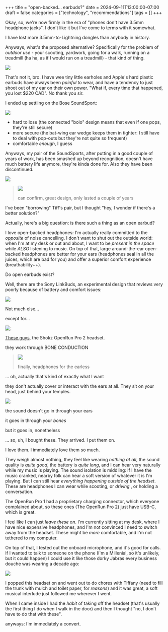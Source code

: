 +++
title = "open-backed... earbuds?"
date = 2024-09-11T13:00:00-07:00
draft = false
categories = ["technology", "recommendations"]
tags = []
+++

Okay, so, we're now firmly in the era of "phones don't have 3.5mm headphone jacks". I don't like it but I've come to terms with it somewhat.

<!--more-->

I have lost more 3.5mm-to-Lightning dongles than anybody in history.

Anyways, what's the proposed alternative? Specifically for the problem of _outdoor use_ - your scooting, yardwork, going for a walk, running on a treadmill (ha ha, as if I would run on a treadmill) - that kind of thing.

![](./airpods.png)

That's not it, bro. I have wee tiny little earholes and Apple's hard plastic earbuds have always been _painful_ to wear, and have a tendency to just shoot out of my ear on their own power. "What if, every time that happened, you lost $220 CAD". No thank you sir.

I ended up settling on the Bose SoundSport:

![](./soundsport.png)

* hard to lose (the connected "bolo" design means that even if one pops, they're still secure)
* more secure (the bat-wing ear wedge keeps them in tighter: I still have to deal with pop-outs but they're not quite so frequent)
* comfortable _enough_, I guess

Anyways, my pair of the SoundSports, after putting in a good couple of years of work, has been smashed up beyond recognition, doesn't have much battery life anymore, they're kinda done for. Also they have been discontinued.

![](./masterpiece.png)

> ![](./weak.png)
>
> can confirm, great design, only lasted a couple of years

I've been "borrowing" Tiff's pair, but I thought "hey, I wonder if there's a better solution?"

Actually, here's a big question: is there such a thing as an open earbud?

I love open-backed headphones: I'm actually really committed to the _opposite_ of noise cancelling. I don't want to shut out the outside world: when I'm at my desk or out and about, I want to be _present in the space_ while _ALSO_ listening to music.  On top of that, large around-the-ear open-backed headphones are better for your ears (headphones seal in all the juices, which are bad for you) and offer a superior comfort experience (breathability++).

Do open earbuds exist?

Well, there are the Sony LinkBuds, an experimental design that reviews very poorly because of battery and comfort issues:

![](./linkbuds.png)

Not much else...

except for...

![](./boney.png)

[These guys](https://www.amazon.ca/dp/B0D2HKCMBP?ref=ppx_yo2ov_dt_b_fed_asin_title&th=1), the Shokz OpenRun Pro 2 headset.

they work through BONE CONDUCTION

> ![](./skelly.png)
>
> finally, headphones for the earless

... oh, actually that's kind of exactly what I want

they don't actually cover or interact with the ears at all. They sit on your head, just behind your temples.

![](./temples.png)

the sound doesn't go in through your ears

it goes in through your _bones_

but it goes in, nonetheless

... so, uh, I bought these. They arrived. I put them on.

I love them. I immediately love them so much.

They weigh almost nothing, they feel like wearing _nothing at all_, the sound quality is _quite good_, the battery is _quite long_, and I can hear very naturally while my music is playing. The sound isolation is middling: if I have the music cranked, nearby folk can hear a soft version of whatever it is I'm playing. But I can still hear _everything happening outside of the headset_. These are headphones I can wear while scooting, or _driving_ , or holding a conversation.

The OpenRun Pro 1 had a proprietary charging connector, which everyone complained about, so these ones (The OpenRun Pro 2) just have USB-C, which is great.

I feel like I can just _leave these on_. I'm currently sitting at my desk, where I have nice expensive headphones, and I'm not convinced I need to switch away from the headset. These might be _more_ comfortable, and I'm not tethered to my computer.

On top of that, I tested out the onboard microphone, and it's good for calls. If I wanted to talk to someone on the phone (I'm a Millenial, so it's unlikely, but it could happen) I could use it like those dorky Jabras every business douche was wearing a decade ago:

![](./jabra.png)

I popped this headset on and went out to do chores with Tiffany (need to fill the trunk with mulch and toilet paper, for _reasons_) and it was great, a soft musical interlude just followed me wherever I went.

When I came inside I had the _habit_ of taking off the headset (that's usually the first thing I do when I walk in the door) and then I thought "no, I don't have to do that with these".

anyways: I'm immediately a convert.
